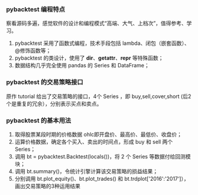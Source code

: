 ### pybacktest 编程特点

察看源码多遍，感觉软件的设计和编程模式“高端、大气、上档次”，值得参考、学习。

1. pybacktest 采用了函数式编程，技术手段包括 lambda、闭包（嵌套函数）、@修饰函数等；
2. pybacktest 的类设计，使用了 __dir__、__getattr__、__repr__ 等特殊函数；
3. 数据结构几乎完全使用 pandas 的 Series 和 DataFrame；

### pybacktest 的交易策略接口

原作 tutorial 给出了交易策略的接口，4个 Series ，即 buy,sell,cover,short (后2个是重复的冗余），分别表示买点和卖点。

### pybacktest 的基本用法

1. 取得股票某段时期的价格数据 ohlc即开盘价、最高价、最低价、收盘价；
2. 运算价格数据，确定各个买入、卖出的时间点，形成 buy 和 sell 两个 Series；
3. 调用 bt = pybacktest.Backtest(locals())，将 2 个 Series 等数据付给回测模块；
4. 调用 bt.summary()，令统计引擎计算该交易策略的损益结果；
5. 分别调用 bt.plot_equity()、bt.plot_trades() 和 bt.trdplot\['2016':'2017‘]），画出交易策略的3种运用结果

